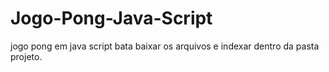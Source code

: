 # Jogo-Pong-Java-Script
jogo pong em java script
bata baixar os arquivos e indexar dentro da pasta projeto.
